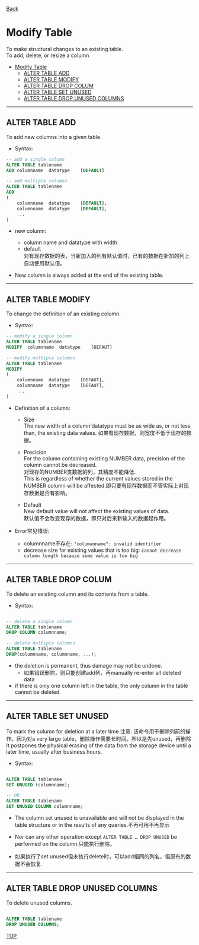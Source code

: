 [Back](../index.md)

# Modify Table

To make structural changes to an existing table.<br>To add, delete, or resize a column

- [Modify Table](#modify-table)
    - [ALTER TABLE ADD](#alter-table-add)
    - [ALTER TABLE MODIFY](#alter-table-modify)
    - [ALTER TABLE DROP COLUM](#alter-table-drop-colum)
    - [ALTER TABLE SET UNUSED](#alter-table-set-unused)
    - [ALTER TABLE DROP UNUSED COLUMNS](#alter-table-drop-unused-columns)

---

## ALTER TABLE ADD

To add new columns into a given table.

- Syntax:

```sql
-- add a single column
ALTER TABLE tablename
ADD columnname  datatype    [DEFAULT]

-- add multiple columns
ALTER TABLE tablename
ADD
(
    columnname  datatype    [DEFAULT],
    columnname  datatype    [DEFAULT],
    ...
)

```

- new column:
    - column name and datatype with width
    - default<br>对有现存数据的表，当新加入的列有默认值时，已有的数据在新加的列上自动使用默认值。

- New column is always added at the end of the existing table.

---

## ALTER TABLE MODIFY

To change the definition of an existing column.

- Syntax:

```sql
-- modify a single column
ALTER TABLE tablename
MODIFY  columnname  datatype    [DEFAUT]

-- modify multiple columns
ALTER TABLE tablename
MODIFY 
(
    columnname  datatype    [DEFAUT],
    columnname  datatype    [DEFAUT],
    ...
)

```

- Definition of a column:
    - Size<br>The new width of a column'datatype must be as wide as, or not less than, the existing data values.    如果有现存数据，则宽度不低于现存的数据。

    - Precision<br>For the column containing existing NUMBER data, precision of the column cannot be decreased.<br>对现存的NUMBER类数据的列，其精度不能降低.<br>This is regardless of whether the current values stored in the NUMBER column will be affected.即只要有现存数据而不管实际上对现存数据是否有影响。

    - Default<br>New default value will not affect the existing values of data.<br>默认值不会改变现存的数据，即只对后来新输入的数据起作用。

- Error常见错误:
    - columnname不存在: `"columanname": invalid identifier`
    - decrease size for existing values that is too big: `cannot decrease column length because some value is too big`

---

## ALTER TABLE DROP COLUM

To delete an existing column and its contents from a table.

- Syntax:

```sql

-- delete a single column
ALTER TABLE tablename
DROP COLUMN columnname;

-- delete multiple columns
ALTER TABLE tablename
DROP(columnname, columnname, ...);

```

- the deletion is permanent, thus damage may not be undone.
    - 如果错误删除，则只能创建add列，再manually re-enter all deleted data
- if there is only one column left in the table, the only column in the table cannot be deleted.

---

## ALTER TABLE SET UNUSED

To mark the column for deletion at a later time
    注意: 该命令用于删除列前的操作。因为对a very large table，删除操作需要长时间。所以是先unused，再删除
    It postpones the physical erasing of the data from the storage device until a later time, usually after business hours.


- Syntax:

```sql

ALTER TABLE tablename
SET UNUSED (columnname);

-- OR
ALTER TABLE tablename
SET UNUSED COLUMN columnname;

```

- The column set unused is unavailable and will not be displayed in the table structure or in the results of any queries.不再可用不再显示

- Nor can any other operation except `ALTER TABLE … DROP UNUSED` be performed on the column.只能执行删除。

- 如果执行了set unused但未执行delete时，可以add相同的列名，但原有的数据不会恢复.

---

## ALTER TABLE DROP UNUSED COLUMNS

To delete unused columns.

```sql

ALTER TABLE tablename
DROP UNUSED COLUMNS;

```

[TOP](#modify-table)
